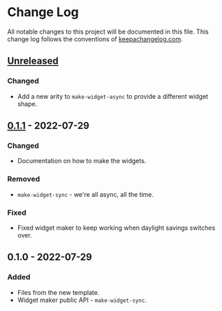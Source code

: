 # Change Log
All notable changes to this project will be documented in this file. This change log follows the conventions of [keepachangelog.com](http://keepachangelog.com/).

## [Unreleased]
### Changed
- Add a new arity to `make-widget-async` to provide a different widget shape.

## [0.1.1] - 2022-07-29
### Changed
- Documentation on how to make the widgets.

### Removed
- `make-widget-sync` - we're all async, all the time.

### Fixed
- Fixed widget maker to keep working when daylight savings switches over.

## 0.1.0 - 2022-07-29
### Added
- Files from the new template.
- Widget maker public API - `make-widget-sync`.

[Unreleased]: https://sourcehost.site/your-name/spark/compare/0.1.1...HEAD
[0.1.1]: https://sourcehost.site/your-name/spark/compare/0.1.0...0.1.1
